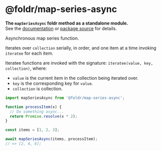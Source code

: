 # @foldr/map-series-async

**The `mapSeriesAsync` foldr method as a standalone module.**    
See the [documentation](http://foldr.com/0.0.0/map-series-async) or [package source](https:/github.com/CloudVessel/foldr/blob/master/packages/categories/map-series-async/src/index.js) for details.

Asynchronous map series function.

Iterates over `collection` serially, in order, and one item at a time invoking `iteratee`
for each item.

Iteratee functions are invoked with the signature: `iteratee(value, key, collection)`, where:
- `value` is the current item in the collection being iterated over.
- `key` is the corresponding key for `value`.
- `collection` is collection.

```js
import mapSeriesAsync from '@foldr/map-series-async';

function processItem(x) {
  // Do something async...
  return Promise.resolve(x * 2);
}

const items = [1, 2, 3];

await mapSeriesAsync(items, processItem);
// => [2, 4, 6];
```
